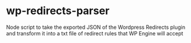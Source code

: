 # wp-redirects-parser

Node script to take the exported JSON of the Wordpress Redirects plugin and transform it into a txt file of redirect rules that WP Engine will accept
